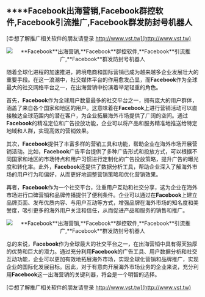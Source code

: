 ## ****Facebook**出海营销,**Facebook**群控软件,**Facebook**引流推广,**Facebook**群发防封号机器人**

[😍想了解推广相关软件的朋友请登录 http://www.vst.tw](http://www.vst.tw)

 <center><img src="https://vst.tw/MP4/tuiguang/png/0.png" alt="**Facebook**出海营销,**Facebook**群控软件,**Facebook**引流推广,**Facebook**群发防封号机器人"></center>

随着全球化进程的加速推进，跨境电商和国际营销已成为越来越多企业发展壮大的重要手段。在这一浪潮中，社交媒体平台的作用愈发凸显，而**Facebook**作为全球最大的社交网络平台之一，在出海营销中扮演着举足轻重的角色。

首先，**Facebook**作为全球用户数量最多的社交平台之一，拥有庞大的用户群体，涵盖了来自各个国家和地区的用户。这意味着在**Facebook**上进行营销活动可以直接触达全球范围内的潜在客户，为企业拓展海外市场提供了广阔的空间。通过**Facebook**的精准定位和广告投放功能，企业可以将产品和服务精准地推送给特定地域和人群，实现高效的营销效果。

其次，**Facebook**提供了丰富多样的营销工具和功能，帮助企业在海外市场开展营销活动。比如，**Facebook**广告平台提供了多种广告形式和投放方式，可以根据不同国家和地区的市场特点和用户习惯进行定制化的广告投放策略，提升广告的曝光度和转化率。此外，**Facebook**还提供了数据分析工具，帮助企业深入了解海外市场的用户行为和偏好，从而更好地调整营销策略和优化营销效果。

再者，**Facebook**作为一个社交平台，注重用户互动和社交分享，这为企业在海外市场进行口碑营销和品牌传播提供了便利条件。企业可以通过在**Facebook**上建立品牌页面、发布优质内容、与用户互动等方式，增强品牌在海外市场的知名度和美誉度，吸引更多的海外用户关注和信任，从而促进产品和服务的销售和推广。

 <center><img src="https://vst.tw/MP4/tuiguang/png/4.png" alt="**Facebook**出海营销,**Facebook**群控软件,**Facebook**引流推广,**Facebook**群发防封号机器人"></center>

总的来说，**Facebook**作为全球最大的社交平台之一，在出海营销中具有得天独厚的优势和巨大的潜力。通过充分利用**Facebook**的广告工具、用户数据分析和社交互动功能，企业可以更加有效地拓展海外市场，实现全球化营销和品牌推广，实现企业的国际化发展目标。因此，对于有意向开展海外市场业务的企业来说，充分利用**Facebook**这一出海营销的关键利器，将会是一个明智的选择。

[😍想了解推广相关软件的朋友请登录 http://www.vst.tw](http://www.vst.tw)



